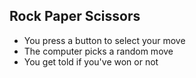## Rock Paper Scissors

- You press a button to select your move
- The computer picks a random move
- You get told if you've won or not
